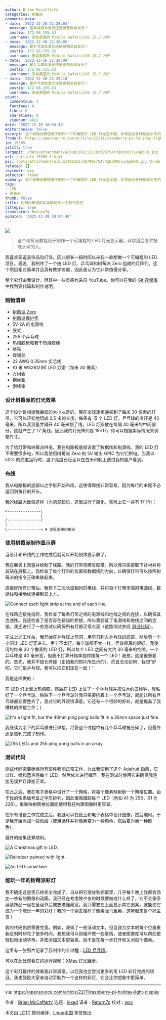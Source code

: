 ```yaml
---
author: Brian Mccafferty
categories: 树莓派
comments_data:
- date: '2022-12-26 22:28:04'
  message: 是乒乓球自发光还是树莓派自发光？
  postip: 172.98.155.83
  username: 来自美国的 Mobile Safari|iOS 15.7 用户
- date: '2022-12-26 22:28:05'
  message: 是乒乓球自发光还是树莓派自发光？
  postip: 172.98.155.83
  username: 来自美国的 Mobile Safari|iOS 15.7 用户
- date: '2022-12-26 22:28:09'
  message: 是乒乓球自发光还是树莓派自发光？
  postip: 172.98.155.83
  username: 来自美国的 Mobile Safari|iOS 15.7 用户
- date: '2022-12-26 22:28:10'
  message: 是乒乓球自发光还是树莓派自发光？
  postip: 172.98.155.83
  username: 来自美国的 Mobile Safari|iOS 15.7 用户
count:
  commentnum: 4
  favtimes: 0
  likes: 0
  sharetimes: 0
  viewnum: 4622
date: '2022-12-20 10:04:48'
editorchoice: false
excerpt: 这个树莓派教程用于制作一个可编程的 LED 灯光显示器，非常适合各种技能水平的人。
fromurl: https://opensource.com/article/22/11/raspberry-pi-holiday-light-display
id: 15365
islctt: true
largepic: /data/attachment/album/202212/20/095754r7q0z001lvx6p600.jpg
url: /article-15365-1.html
pic: /data/attachment/album/202212/20/095754r7q0z001lvx6p600.jpg.thumb.jpg
related: []
reviewer: wxy
selector: lkxed
summary: 这个树莓派教程用于制作一个可编程的 LED 灯光显示器，非常适合各种技能水平的人。
tags:
- LED
- 树莓派
thumb: false
title: 利用树莓派和乒乓球制作一个假日彩灯
titlepic: true
translator: Return7g
updated: '2022-12-20 10:04:48'
---
```


![](/data/attachment/album/202212/20/095754r7q0z001lvx6p600.jpg)



> 
> 这个树莓派教程用于制作一个可编程的 LED 灯光显示器，非常适合各种技能水平的人。
> 
> 
> 


我喜欢圣诞装饰品和灯饰，因此很长一段时间以来我一直想做一个可编程的 LED 项目。最近，我制作了一个由 LED 灯、乒乓球和树莓派 Zero 组成的灯阵列。这个项目相对简单并且具有教学价值，因此我认为它非常值得分享。


整个彩灯由我设计，但其中一些灵感也来自 YouTube。你可以在我的 [Git 存储库](https://github.com/bmccafferty/ping-pong-led-wall) 中找到源代码和制作说明。


### 购物清单


* [树莓派 Zero](https://shop.pimoroni.com/products/raspberry-pi-zero-wh-with-pre-soldered-header)
* [树莓派保护壳](https://shop.pimoroni.com/products/pibow-zero-w)
* 5V 2A 的电源线
* 展架
* 255 个乒乓球
* 热熔胶枪和若干热熔胶棒
* 烙铁
* 焊锡丝
* 22 AWG 0.35mm 实芯线
* 10 米 WS2812(B) LED 灯带（每米 30 像素）
* 万用表
* 钢丝钳
* 剥线钳


### 设计树莓派的灯光效果


这个设计是根据我展框的大小决定的。我在全球速卖通买到了每米 30 像素的灯带，它可以轻松地切成 0.5 米的长度，每条有 15 个 LED 灯。乒乓球的直径是 40 毫米，所以我测量并隔开 40 毫米划了线，LED 灯条放在每隔 40 毫米的中间部分，这就产生了 17 条线。因此我的灯光阵列是 15×17。你可以根据实际情况来调整尺寸。


为了给灯带和树莓派供电，我在电路板底部设置了数据线和电源线。我的 LED 灯不需要很多电，所以我使用树莓派 Zero 的 5V 输出 GPIO 为它们供电。当我以 50% 的亮度运行时，这个亮度已经足以在白天和晚上透过我的窗户看到。


### 布线


我从电路板的底部以之字形开始布线，这使得焊接非常容易，因为每行的末尾不必返回到每行的开头。


我的线路大致像这样（为清楚起见，这里进行了简化，实际上它一共有 17 行）：



```
<---------------\
                |
/---------------/
|
\---------------< # 这里连接树莓派

```

### 使用树莓派制作显示屏


当设计和布线的工作完成后就可以开始制作显示屏了。


我在展板上测量并绘制了线路。我的灯带背面有胶带，所以我只需要取下背衬并将其贴在展板上。我检查了每个灯带的位置和数据线的方向，以确保灯带可以按照树莓派的指令正确串联起来。


连接好所有灯带后，我剪下三段长度相同的电线，并将每个灯带末端的电源线、数据线和接地线连接到其上方。


![Connect each light strip at the end of each line.](/data/attachment/album/202212/20/100354tlulluxeuclluhpm.jpg)


在线路连接完成后，我检查了每条灯带之间的电源线和地线之间的连接，以确保其连通性。我还检查了是否存在错误的桥接，所以我验证了电源线和地线之间的连接。我还进行了一些测试以确保所有灯都正常点亮（链路测试参阅 [测试代码](https://opensource.com#the-code)）。


完成上述工作后，我开始在乒乓球上剪洞，用剪刀刺入乒乓球的底部，然后剪一个小洞让 LED 灯穿进去。手工不太行，每个球都不太一样，但效果真的很好。我使用的每米 30 个像素的 LED 灯，所以每个 LED 之间有大约 30 毫米的空隙。一个乒乓球是 40 毫米宽，但我不打算开始单独焊接每一个 LED！我想，这是很重要的。首先，我并不擅长焊接（正如我的照片所显示的），而且无论如何，我想“好吧，它们是乒乓球。我可以把它们压在一起！”


我是这样做的：


在 LED 灯上滴上热熔胶，然后在 LED 上放了一个乒乓球并按住大约五秒钟，就粘好了一个乒乓球。粘贴下一个乒乓球时我只需要挤着上一个乒乓球，就能让所有乒乓球都变得整齐了。我对它的外观很满意。它还有一个很好的好处，就是掩盖了我糟糕的焊接工作；)


![It's a tight fit, but the 40mm ping pong balls fit in a 30mm space just fine.](/data/attachment/album/202212/20/100410arrfbthgvdjw4te9.jpg)


我继续为余下的乒乓球进行焊接。尽管这个过程中有几个乒乓球被压碎了，但最终还是顺利完成了制作。


![255 LEDs and 255 ping pong balls in an array.](/data/attachment/album/202212/20/100419er37eu6neeatmetu.jpg)


### 测试代码


测试代码需要确保所有部件都能正常工作，为此我使用了这个 [Adafruit 指南](https://learn.adafruit.com/neopixels-on-raspberry-pi/python-usage)，它以红、绿和蓝点亮每个 LED，然后依次进行循环。我在测试时使用它来确保我连接无误并且焊接正常。


在此之后，我在电子表格中设计了一个网格，将每个像素映射到一个网格位置。由于我的像素编号呈之字形排列，因此很难跟踪每个 LED（例如 A1 为 256，B1 为 226）。重新映射网格位置能使得我在构建图像时更容易。


在所有准备工作完成之后，我就可以在纸上和电子表格中设计图像，然后编码。于是我开始添加一些动画（使用循环并将像素变为一种颜色，然后变为另一种颜色）。


最终的结果还算顺利。


![A Christmas gift in LED.](/data/attachment/album/202212/20/100430ofhhsq7dw4h37bdz.jpg)


![Reindeer painted with light.](/data/attachment/album/202212/20/100438hwczghif9v01qr5b.jpg)


![An LED snowflake.](/data/attachment/album/202212/20/100445jhhgkds0kcups7zk.jpg)


### 能玩一年的树莓派彩灯


我不确定这是否已经完全完成了。自从把它摆放到橱窗里，几乎每个晚上我都会添加一些新的图像和动画。我已经在考虑除夕夜的时候要做成什么样了。它不会像圣诞装饰品一起在圣诞节后被放进储藏室。我只需要在上面显示其它图案，就能使它成为一个能玩一年的彩灯！我的一个朋友推荐了像素版马里奥，这听起来是个好主意！


我的代码仍然需要完善。例如，我做了一些滚动文本，但当我为文本的每个位置重新绘制时却花了很多时间。我想我可以用循环做一些事情，或者图像库可以帮助更轻松地滚动字母，并使添加文本更容易，而不是在每一步打开和关闭每个像素。


这里有一张照片记录了我制作的全过程：[LED 乒乓墙](https://projects.bdm.scot/Xmas%20LED%20Wall%202020/)。


可以在此处观看它的运行视频：[XMas 灯光展示](https://youtu.be/zc0501GzpMw)。


这个彩灯最终的效果我非常满意。以后我也会尝试更多利用 LED 彩灯完成的项目。我也鼓励大家亲自动手制作一个这样的彩灯，它会比你想象中更简单。




---


via: <https://opensource.com/article/22/11/raspberry-pi-holiday-light-display>


作者：[Brian McCafferty](https://opensource.com/users/bdm) 选题：[lkxed](https://github.com/lkxed) 译者：[Return7g](https://github.com/Return7g) 校对：[wxy](https://github.com/wxy)


本文由 [LCTT](https://github.com/LCTT/TranslateProject) 原创编译，[Linux中国](https://linux.cn/) 荣誉推出